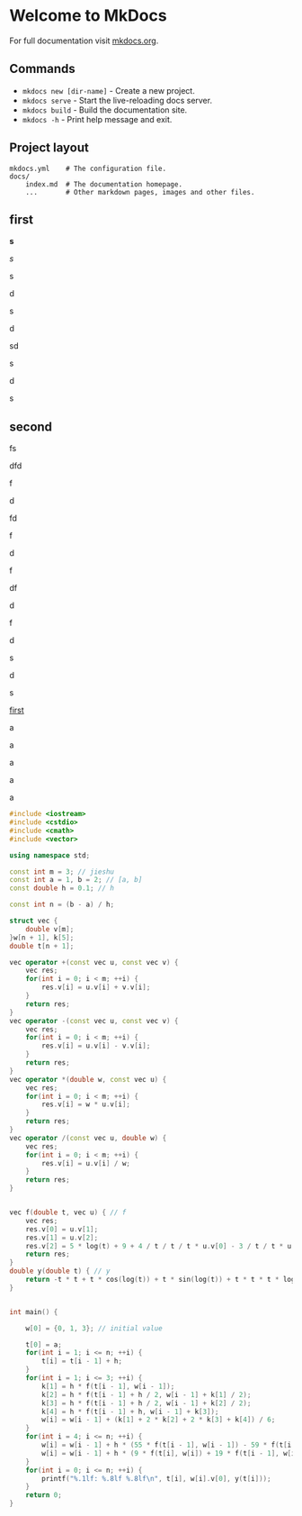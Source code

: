 # Welcome to MkDocs

For full documentation visit [mkdocs.org](https://www.mkdocs.org).

## Commands

* `mkdocs new [dir-name]` - Create a new project.
* `mkdocs serve` - Start the live-reloading docs server.
* `mkdocs build` - Build the documentation site.
* `mkdocs -h` - Print help message and exit.

## Project layout

    mkdocs.yml    # The configuration file.
    docs/
        index.md  # The documentation homepage.
        ...       # Other markdown pages, images and other files.

## first

**s**

$s$ 

s

d

s

d

sd

s

d

s

## second

fs

dfd

f

d

fd

f

d

f

df

d

f

d

s

d

s

[first](#first)

a

a



a

a

a

```cpp
#include <iostream>
#include <cstdio>
#include <cmath>
#include <vector>

using namespace std;

const int m = 3; // jieshu
const int a = 1, b = 2; // [a, b]
const double h = 0.1; // h

const int n = (b - a) / h;

struct vec {
	double v[m];
}w[n + 1], k[5];
double t[n + 1];

vec operator +(const vec u, const vec v) {
	vec res;
	for(int i = 0; i < m; ++i) {
		res.v[i] = u.v[i] + v.v[i]; 
	}
	return res;
}
vec operator -(const vec u, const vec v) {
	vec res;
	for(int i = 0; i < m; ++i) {
		res.v[i] = u.v[i] - v.v[i]; 
	}
	return res;
}
vec operator *(double w, const vec u) {
	vec res;
	for(int i = 0; i < m; ++i) {
		res.v[i] = w * u.v[i]; 
	}
	return res;
}
vec operator /(const vec u, double w) {
	vec res;
	for(int i = 0; i < m; ++i) {
		res.v[i] = u.v[i] / w; 
	}
	return res;
}


vec f(double t, vec u) { // f
	vec res;
	res.v[0] = u.v[1];
	res.v[1] = u.v[2];
	res.v[2] = 5 * log(t) + 9 + 4 / t / t / t * u.v[0] - 3 / t / t * u.v[1] + 1 / t * u.v[2];
	return res;
}
double y(double t) { // y
	return -t * t + t * cos(log(t)) + t * sin(log(t)) + t * t * t * log(t);
}


int main() {

	w[0] = {0, 1, 3}; // initial value

	t[0] = a;
	for(int i = 1; i <= n; ++i) {
		t[i] = t[i - 1] + h;
	}
	for(int i = 1; i <= 3; ++i) {
		k[1] = h * f(t[i - 1], w[i - 1]);
		k[2] = h * f(t[i - 1] + h / 2, w[i - 1] + k[1] / 2);
		k[3] = h * f(t[i - 1] + h / 2, w[i - 1] + k[2] / 2);
		k[4] = h * f(t[i - 1] + h, w[i - 1] + k[3]);
		w[i] = w[i - 1] + (k[1] + 2 * k[2] + 2 * k[3] + k[4]) / 6;
	}
	for(int i = 4; i <= n; ++i) {
		w[i] = w[i - 1] + h * (55 * f(t[i - 1], w[i - 1]) - 59 * f(t[i - 2], w[i - 2]) + 37 * f(t[i - 3], w[i - 3]) - 9 * f(t[i - 4], w[i - 4])) / 24;
		w[i] = w[i - 1] + h * (9 * f(t[i], w[i]) + 19 * f(t[i - 1], w[i - 1]) - 5 * f(t[i - 2], w[i - 2]) + f(t[i - 3], w[i - 3])) / 24;
	}
	for(int i = 0; i <= n; ++i) {
		printf("%.1lf: %.8lf %.8lf\n", t[i], w[i].v[0], y(t[i]));
	}
	return 0;
}	
```

